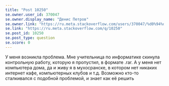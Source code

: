```yaml
---
title: "Post 10250"
se.owner.user_id: 370047
se.owner.display_name: "Денис Петров"
se.owner.link: "https://ru.meta.stackoverflow.com/users/370047/%d0%94%d0%b5%d0%bd%d0%b8%d1%81-%d0%9f%d0%b5%d1%82%d1%80%d0%be%d0%b2"
se.link: "https://ru.meta.stackoverflow.com/q/10250"
se.post_id: 10250
se.post_type: question
se.score: 0
---
```

<p>У меня возникла проблема. Мне учительница по информатике скинула контрольную работу, которую я пропустил, в формате .rar. А у меня нет компьютера дома, да и живу я в мухосранске, в котором нет никаких интернет кафе, компьютерных клубов и т.д. Возможно кто-то сталкивался с подобной проблемой, и знает как её решить</p>
